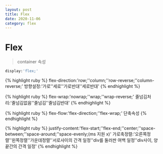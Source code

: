 ```yaml
---
layout: post
title: Flex
date: 2020-11-06
category: flex
---
```

# Flex
> container 속성

```ruby
display:'flex;'
```
{% highlight ruby %}
flex-direction:'row;''column;''row-reverse;''column-reverse;'
방향설정:'가로''세로''가로반대''세로반대'
{% endhighlight %}

{% highlight ruby %}
flex-wrap:'nowrap;''wrap;''wrap-reverse;'
줄넘김처리:'줄넘김없음''줄넘김''줄넘김반대'
{% endhighlight %}

{% highlight ruby %}
flex-flow:'flex-direction;''flex-wrap;'
단축속성
{% endhighlight %}

{% highlight ruby %}
justify-content:'flex-start;''flex-end;''center;''space-between;''space-around;''space-evenly;(ms 지원 x)'
가로축정렬:'오른쪽정렬''왼쪽정렬''가운데정렬''서로사이의 간격 일정''div를 둘러싼 여백 일정''div사이, 양끝간의 간격 일정'
{% endhighlight %}